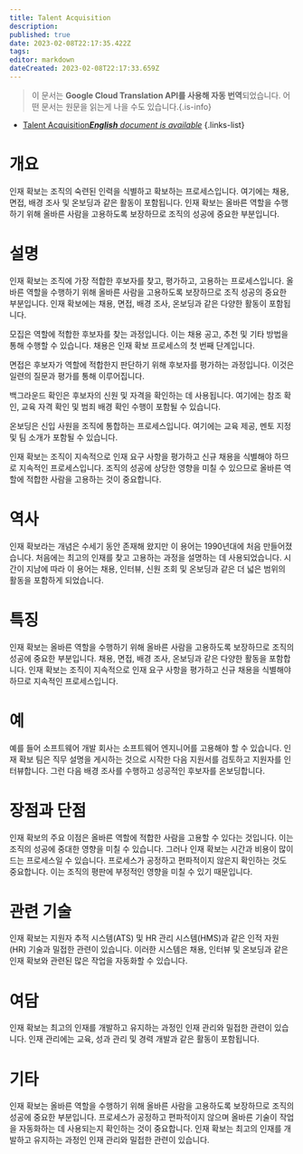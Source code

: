 ```yaml
---
title: Talent Acquisition
description: 
published: true
date: 2023-02-08T22:17:35.422Z
tags: 
editor: markdown
dateCreated: 2023-02-08T22:17:33.659Z
---
```


> 이 문서는 **Google Cloud Translation API를 사용해 자동 번역**되었습니다.
어떤 문서는 원문을 읽는게 나을 수도 있습니다.{.is-info}



- [Talent Acquisition***English** document is available*](/en/Knowledge-base/Dictionary/talent-acquisition)
{.links-list}


# 개요
인재 확보는 조직의 숙련된 인력을 식별하고 확보하는 프로세스입니다. 여기에는 채용, 면접, 배경 조사 및 온보딩과 같은 활동이 포함됩니다. 인재 확보는 올바른 역할을 수행하기 위해 올바른 사람을 고용하도록 보장하므로 조직의 성공에 중요한 부분입니다.

# 설명
인재 확보는 조직에 가장 적합한 후보자를 찾고, 평가하고, 고용하는 프로세스입니다. 올바른 역할을 수행하기 위해 올바른 사람을 고용하도록 보장하므로 조직 성공의 중요한 부분입니다. 인재 확보에는 채용, 면접, 배경 조사, 온보딩과 같은 다양한 활동이 포함됩니다.

모집은 역할에 적합한 후보자를 찾는 과정입니다. 이는 채용 공고, 추천 및 기타 방법을 통해 수행할 수 있습니다. 채용은 인재 확보 프로세스의 첫 번째 단계입니다.

면접은 후보자가 역할에 적합한지 판단하기 위해 후보자를 평가하는 과정입니다. 이것은 일련의 질문과 평가를 통해 이루어집니다.

백그라운드 확인은 후보자의 신원 및 자격을 확인하는 데 사용됩니다. 여기에는 참조 확인, 교육 자격 확인 및 범죄 배경 확인 수행이 포함될 수 있습니다.

온보딩은 신입 사원을 조직에 통합하는 프로세스입니다. 여기에는 교육 제공, 멘토 지정 및 팀 소개가 포함될 수 있습니다.

인재 확보는 조직이 지속적으로 인재 요구 사항을 평가하고 신규 채용을 식별해야 하므로 지속적인 프로세스입니다. 조직의 성공에 상당한 영향을 미칠 수 있으므로 올바른 역할에 적합한 사람을 고용하는 것이 중요합니다.

# 역사
인재 확보라는 개념은 수세기 동안 존재해 왔지만 이 용어는 1990년대에 처음 만들어졌습니다. 처음에는 최고의 인재를 찾고 고용하는 과정을 설명하는 데 사용되었습니다. 시간이 지남에 따라 이 용어는 채용, 인터뷰, 신원 조회 및 온보딩과 같은 더 넓은 범위의 활동을 포함하게 되었습니다.

# 특징
인재 확보는 올바른 역할을 수행하기 위해 올바른 사람을 고용하도록 보장하므로 조직의 성공에 중요한 부분입니다. 채용, 면접, 배경 조사, 온보딩과 같은 다양한 활동을 포함합니다. 인재 확보는 조직이 지속적으로 인재 요구 사항을 평가하고 신규 채용을 식별해야 하므로 지속적인 프로세스입니다.

# 예
예를 들어 소프트웨어 개발 회사는 소프트웨어 엔지니어를 고용해야 할 수 있습니다. 인재 확보 팀은 직무 설명을 게시하는 것으로 시작한 다음 지원서를 검토하고 지원자를 인터뷰합니다. 그런 다음 배경 조사를 수행하고 성공적인 후보자를 온보딩합니다.

# 장점과 단점
인재 확보의 주요 이점은 올바른 역할에 적합한 사람을 고용할 수 있다는 것입니다. 이는 조직의 성공에 중대한 영향을 미칠 수 있습니다. 그러나 인재 확보는 시간과 비용이 많이 드는 프로세스일 수 있습니다. 프로세스가 공정하고 편파적이지 않은지 확인하는 것도 중요합니다. 이는 조직의 평판에 부정적인 영향을 미칠 수 있기 때문입니다.

# 관련 기술
인재 확보는 지원자 추적 시스템(ATS) 및 HR 관리 시스템(HMS)과 같은 인적 자원(HR) 기술과 밀접한 관련이 있습니다. 이러한 시스템은 채용, 인터뷰 및 온보딩과 같은 인재 확보와 관련된 많은 작업을 자동화할 수 있습니다.

# 여담
인재 확보는 최고의 인재를 개발하고 유지하는 과정인 인재 관리와 밀접한 관련이 있습니다. 인재 관리에는 교육, 성과 관리 및 경력 개발과 같은 활동이 포함됩니다.

# 기타
인재 확보는 올바른 역할을 수행하기 위해 올바른 사람을 고용하도록 보장하므로 조직의 성공에 중요한 부분입니다. 프로세스가 공정하고 편파적이지 않으며 올바른 기술이 작업을 자동화하는 데 사용되는지 확인하는 것이 중요합니다. 인재 확보는 최고의 인재를 개발하고 유지하는 과정인 인재 관리와 밀접한 관련이 있습니다.